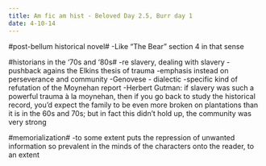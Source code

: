 ```yaml
---
title: Am fic am hist - Beloved Day 2.5, Burr day 1
date: 4-10-14
---
```


#post-bellum historical novel#
-Like “The Bear” section 4 in that sense

#historians in the ‘70s and ‘80s#
-re slavery, dealing with slavery
-pushback agains the Elkins thesis of trauma
-emphasis instead on perseverance and community
-Genovese - dialectic
-specific kind of refutation of the Moynehan report
-Herbert Gutman: if slavery was such a powerful trauma à la moynehan, then if you go back to study the historical record, you’d expect the family to be even more broken on plantations than it is in the 60s and 70s; but in fact this didn’t hold up, the community was very strong

#memorialization#
-to some extent puts the repression of unwanted information so prevalent in the minds of the characters onto the reader, to an extent